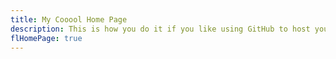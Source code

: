 ```yaml
---
title: My Cooool Home Page
description: This is how you do it if you like using GitHub to host your blog!
flHomePage: true
---
```

